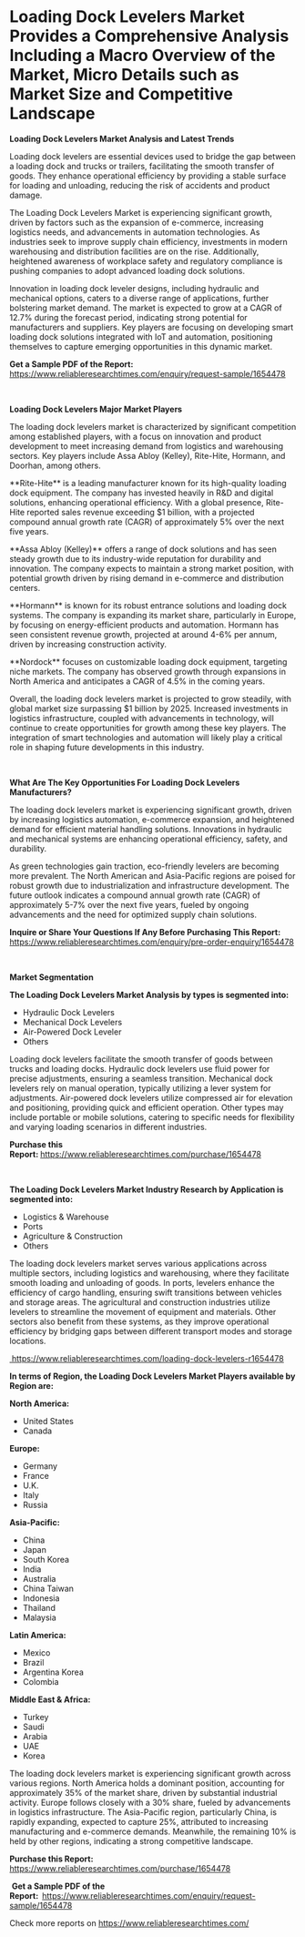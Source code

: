 <p><h1>Loading Dock Levelers Market Provides a Comprehensive Analysis Including a Macro Overview of the Market, Micro Details such as Market Size and Competitive Landscape</h1></p><p><strong>Loading Dock Levelers Market Analysis and Latest Trends</strong></p>
<p><p>Loading dock levelers are essential devices used to bridge the gap between a loading dock and trucks or trailers, facilitating the smooth transfer of goods. They enhance operational efficiency by providing a stable surface for loading and unloading, reducing the risk of accidents and product damage. </p><p>The Loading Dock Levelers Market is experiencing significant growth, driven by factors such as the expansion of e-commerce, increasing logistics needs, and advancements in automation technologies. As industries seek to improve supply chain efficiency, investments in modern warehousing and distribution facilities are on the rise. Additionally, heightened awareness of workplace safety and regulatory compliance is pushing companies to adopt advanced loading dock solutions. </p><p>Innovation in loading dock leveler designs, including hydraulic and mechanical options, caters to a diverse range of applications, further bolstering market demand. The market is expected to grow at a CAGR of 12.7% during the forecast period, indicating strong potential for manufacturers and suppliers. Key players are focusing on developing smart loading dock solutions integrated with IoT and automation, positioning themselves to capture emerging opportunities in this dynamic market.</p></p>
<p><strong>Get a Sample PDF of the Report:&nbsp;</strong> <a href="https://www.reliableresearchtimes.com/enquiry/request-sample/1654478?utm_campaign=2326&utm_medium=2&utm_source=Github&utm_content=ia&utm_term=11042025&utm_id=loading-dock-levelers">https://www.reliableresearchtimes.com/enquiry/request-sample/1654478</a></p>
<p>&nbsp;</p>
<p><strong>Loading Dock Levelers Major Market Players</strong></p>
<p><p>The loading dock levelers market is characterized by significant competition among established players, with a focus on innovation and product development to meet increasing demand from logistics and warehousing sectors. Key players include Assa Abloy (Kelley), Rite-Hite, Hormann, and Doorhan, among others.</p><p>**Rite-Hite** is a leading manufacturer known for its high-quality loading dock equipment. The company has invested heavily in R&D and digital solutions, enhancing operational efficiency. With a global presence, Rite-Hite reported sales revenue exceeding $1 billion, with a projected compound annual growth rate (CAGR) of approximately 5% over the next five years.</p><p>**Assa Abloy (Kelley)** offers a range of dock solutions and has seen steady growth due to its industry-wide reputation for durability and innovation. The company expects to maintain a strong market position, with potential growth driven by rising demand in e-commerce and distribution centers.</p><p>**Hormann** is known for its robust entrance solutions and loading dock systems. The company is expanding its market share, particularly in Europe, by focusing on energy-efficient products and automation. Hormann has seen consistent revenue growth, projected at around 4-6% per annum, driven by increasing construction activity.</p><p>**Nordock** focuses on customizable loading dock equipment, targeting niche markets. The company has observed growth through expansions in North America and anticipates a CAGR of 4.5% in the coming years.</p><p>Overall, the loading dock levelers market is projected to grow steadily, with global market size surpassing $1 billion by 2025. Increased investments in logistics infrastructure, coupled with advancements in technology, will continue to create opportunities for growth among these key players. The integration of smart technologies and automation will likely play a critical role in shaping future developments in this industry.</p></p>
<p>&nbsp;</p>
<p><strong>What Are The Key Opportunities For Loading Dock Levelers Manufacturers?</strong></p>
<p><p>The loading dock levelers market is experiencing significant growth, driven by increasing logistics automation, e-commerce expansion, and heightened demand for efficient material handling solutions. Innovations in hydraulic and mechanical systems are enhancing operational efficiency, safety, and durability. </p><p>As green technologies gain traction, eco-friendly levelers are becoming more prevalent. The North American and Asia-Pacific regions are poised for robust growth due to industrialization and infrastructure development. The future outlook indicates a compound annual growth rate (CAGR) of approximately 5-7% over the next five years, fueled by ongoing advancements and the need for optimized supply chain solutions.</p></p>
<p><strong>Inquire or Share Your Questions If Any Before Purchasing This Report:</strong> <a href="https://www.reliableresearchtimes.com/enquiry/pre-order-enquiry/1654478?utm_campaign=2326&utm_medium=2&utm_source=Github&utm_content=ia&utm_term=11042025&utm_id=loading-dock-levelers">https://www.reliableresearchtimes.com/enquiry/pre-order-enquiry/1654478</a></p>
<p>&nbsp;</p>
<p><strong>Market Segmentation</strong></p>
<p><strong>The Loading Dock Levelers Market Analysis by types is segmented into:</strong></p>
<p><ul><li>Hydraulic Dock Levelers</li><li>Mechanical Dock Levelers</li><li>Air-Powered Dock Leveler</li><li>Others</li></ul></p>
<p><p>Loading dock levelers facilitate the smooth transfer of goods between trucks and loading docks. Hydraulic dock levelers use fluid power for precise adjustments, ensuring a seamless transition. Mechanical dock levelers rely on manual operation, typically utilizing a lever system for adjustments. Air-powered dock levelers utilize compressed air for elevation and positioning, providing quick and efficient operation. Other types may include portable or mobile solutions, catering to specific needs for flexibility and varying loading scenarios in different industries.</p></p>
<p><strong>Purchase this Report:&nbsp;</strong><a href="https://www.reliableresearchtimes.com/purchase/1654478?utm_campaign=2326&utm_medium=2&utm_source=Github&utm_content=ia&utm_term=11042025&utm_id=loading-dock-levelers">https://www.reliableresearchtimes.com/purchase/1654478</a></p>
<p>&nbsp;</p>
<p><strong>The Loading Dock Levelers Market Industry Research by Application is segmented into:</strong></p>
<p><ul><li>Logistics & Warehouse</li><li>Ports</li><li>Agriculture & Construction</li><li>Others</li></ul></p>
<p><p>The loading dock levelers market serves various applications across multiple sectors, including logistics and warehousing, where they facilitate smooth loading and unloading of goods. In ports, levelers enhance the efficiency of cargo handling, ensuring swift transitions between vehicles and storage areas. The agricultural and construction industries utilize levelers to streamline the movement of equipment and materials. Other sectors also benefit from these systems, as they improve operational efficiency by bridging gaps between different transport modes and storage locations.</p></p>
<p><a href="https://www.reliableresearchtimes.com/loading-dock-levelers-r1654478?utm_campaign=2326&utm_medium=2&utm_source=Github&utm_content=ia&utm_term=11042025&utm_id=loading-dock-levelers">&nbsp;https://www.reliableresearchtimes.com/loading-dock-levelers-r1654478</a></p>
<p><strong>In terms of Region, the Loading Dock Levelers Market Players available by Region are:</strong></p>
<p>
    <p> <strong> North America: </strong>
        <ul>
            <li>United States</li>
            <li>Canada</li>
        </ul>
        </p> 
    <p> <strong> Europe: </strong>
        <ul>
            <li>Germany</li>
            <li>France</li>
            <li>U.K.</li>
            <li>Italy</li>
            <li>Russia</li>
        </ul>
        </p> 
    <p> <strong> Asia-Pacific: </strong>
        <ul>
            <li>China</li>
            <li>Japan</li>
            <li>South Korea</li>
            <li>India</li>
            <li>Australia</li>
            <li>China Taiwan</li>
            <li>Indonesia</li>
            <li>Thailand</li>
            <li>Malaysia</li>
        </ul>
        </p> 
    <p> <strong> Latin America: </strong>
        <ul>
            <li>Mexico</li>
            <li>Brazil</li>
            <li>Argentina Korea</li>
            <li>Colombia</li>
        </ul>
        </p> 
    <p> <strong> Middle East & Africa: </strong>
        <ul>
            <li>Turkey</li>
            <li>Saudi</li>
            <li>Arabia</li>
            <li>UAE</li>
            <li>Korea</li>
        </ul>
    </p>
    </p>
<p><p>The loading dock levelers market is experiencing significant growth across various regions. North America holds a dominant position, accounting for approximately 35% of the market share, driven by substantial industrial activity. Europe follows closely with a 30% share, fueled by advancements in logistics infrastructure. The Asia-Pacific region, particularly China, is rapidly expanding, expected to capture 25%, attributed to increasing manufacturing and e-commerce demands. Meanwhile, the remaining 10% is held by other regions, indicating a strong competitive landscape.</p></p>
<p><strong>Purchase this Report: </strong><a href="https://www.reliableresearchtimes.com/purchase/1654478?utm_campaign=2326&utm_medium=2&utm_source=Github&utm_content=ia&utm_term=11042025&utm_id=loading-dock-levelers">https://www.reliableresearchtimes.com/purchase/1654478</a></p>
<p>&nbsp;<strong>Get a Sample PDF of the Report:&nbsp;&nbsp;</strong><a href="https://www.reliableresearchtimes.com/enquiry/request-sample/1654478?utm_campaign=2326&utm_medium=2&utm_source=Github&utm_content=ia&utm_term=11042025&utm_id=loading-dock-levelers">https://www.reliableresearchtimes.com/enquiry/request-sample/1654478</a></p>
<p><strong></strong></p>
<p>Check more reports on <a href="https://www.reliableresearchtimes.com/?utm_campaign=2326&utm_medium=2&utm_source=Github&utm_content=ia&utm_term=11042025&utm_id=loading-dock-levelers">https://www.reliableresearchtimes.com/</a></p>